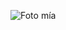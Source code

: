![Foto mía](https://avatars3.githubusercontent.com/u/66563710?s=400&u=97b829c91ca9ed9ee35d64e41838be56d353e054&v=4)
